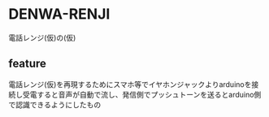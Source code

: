 # DENWA-RENJI

電話レンジ(仮)の(仮)

## feature

電話レンジ(仮)を再現するためにスマホ等でイヤホンジャックよりarduinoを接続し受電すると音声が自動で流し、発信側でプッシュトーンを送るとarduino側で認識できるようにしたもの

